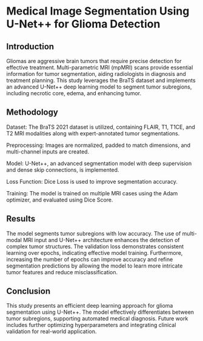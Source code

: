 # Medical Image Segmentation Using U-Net++ for Glioma Detection

## Introduction
Gliomas are aggressive brain tumors that require precise detection for effective treatment. Multi-parametric MRI (mpMRI) scans provide essential information for tumor segmentation, aiding radiologists in diagnosis and treatment planning. This study leverages the BraTS dataset and implements an advanced U-Net++ deep learning model to segment tumor subregions, including necrotic core, edema, and enhancing tumor.

## Methodology
Dataset: The BraTS 2021 dataset is utilized, containing FLAIR, T1, T1CE, and T2 MRI modalities along with expert-annotated tumor segmentations.

Preprocessing: Images are normalized, padded to match dimensions, and multi-channel inputs are created.

Model: U-Net++, an advanced segmentation model with deep supervision and dense skip connections, is implemented.

Loss Function: Dice Loss is used to improve segmentation accuracy.

Training: The model is trained on multiple MRI cases using the Adam optimizer, and evaluated using Dice Score.

## Results
The model segments tumor subregions with low accuracy. The use of multi-modal MRI input and U-Net++ architecture enhances the detection of complex tumor structures. The validation loss demonstrates consistent learning over epochs, indicating effective model training. Furthermore, increasing the number of epochs can improve accuracy and refine segmentation predictions by allowing the model to learn more intricate tumor features and reduce misclassification.

## Conclusion
This study presents an efficient deep learning approach for glioma segmentation using U-Net++. The model effectively differentiates between tumor subregions, supporting automated medical diagnosis. Future work includes further optimizing hyperparameters and integrating clinical validation for real-world application.

